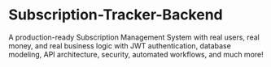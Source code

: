 # Subscription-Tracker-Backend
 A production-ready Subscription Management System with real users, real money, and real business logic with JWT authentication, database modeling, API architecture, security, automated workflows, and much more!
